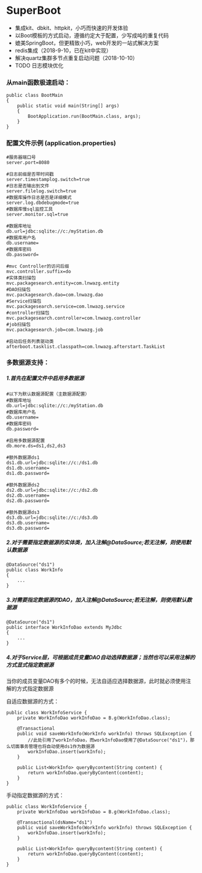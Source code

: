 # SuperBoot  
- 集成kit、dbkit、httpkit，小巧而快速的开发体验
- 以Boot模板的方式启动，遵循约定大于配置，少写成吨的重复代码
- 媲美SpringBoot，但更精致小巧，web开发的一站式解决方案    
- redis集成（2018-9-10，已在kit中实现）
- 解决quartz集群多节点重复启动问题（2018-10-10）
- TODO 日志模块优化

### 从main函数极速启动：  
```  
public class BootMain
{
    public static void main(String[] args)
    {
        BootApplication.run(BootMain.class, args);
    }
}
```  

### 配置文件示例 (application.properties)
```
#服务器端口号
server.port=8080

#日志前缀是否带时间戳
server.timestamplog.switch=true
#日志是否输出到文件
server.filelog.switch=true
#数据库操作日志是否是详细模式
server.log.dbdebugmode=true
#数据库慢sql监控工具
server.monitor.sql=true

#数据库地址
db.url=jdbc:sqlite://c:/myStation.db
#数据库用户名
db.username=
#数据库密码
db.password=

#mvc Controller的访问后缀
mvc.controller.suffix=do
#实体类扫描包
mvc.packagesearch.entity=com.lnwazg.entity
#DAO扫描包
mvc.packagesearch.dao=com.lnwazg.dao
#Service扫描包
mvc.packagesearch.service=com.lnwazg.service
#controller扫描包
mvc.packagesearch.controller=com.lnwazg.controller
#job扫描包
mvc.packagesearch.job=com.lnwazg.job

#启动后任务列表驱动类
afterboot.tasklist.classpath=com.lnwazg.afterstart.TaskList
```

### 多数据源支持：  
##### 1.首先在配置文件中启用多数据源  
```
#以下为默认数据源配置（主数据源配置）
#数据库地址
db.url=jdbc:sqlite://c:/myStation.db
#数据库用户名
db.username=
#数据库密码
db.password=

#启用多数据源配置
db.more.ds=ds1,ds2,ds3

#额外数据源ds1
ds1.db.url=jdbc:sqlite://c:/ds1.db
ds1.db.username=
ds1.db.password=

#额外数据源ds2
ds2.db.url=jdbc:sqlite://c:/ds2.db
ds2.db.username=
ds2.db.password=

#额外数据源ds3
ds3.db.url=jdbc:sqlite://c:/ds3.db
ds3.db.username=
ds3.db.password=
```

##### 2.对于需要指定数据源的实体类，加入注解@DataSource;若无注解，则使用默认数据源    
```
@DataSource("ds1")
public class WorkInfo
{
	...
}
```

##### 3.对需要指定数据源的DAO，加入注解@DataSource;若无注解，则使用默认数据源  
```
@DataSource("ds1")
public interface WorkInfoDao extends MyJdbc
{
	...
}
```

##### 4.对于Service层，可根据成员变量DAO自动选择数据源；当然也可以采用注解的方式显式指定数据源  
当你的成员变量DAO有多个的时候，无法自适应选择数据源，此时就必须使用注解的方式指定数据源

自适应数据源的方式：
```
public class WorkInfoService {
	private WorkInfoDao workInfoDao = B.g(WorkInfoDao.class);

	@Transactional
	public void saveWorkInfo(WorkInfo workInfo) throws SQLException {
		//此处引用了workInfoDao，而workInfoDao使用了@DataSource("ds1")，那么切面事务管理也将自动使用ds1作为数据源
		workInfoDao.insert(workInfo);
	}

	public List<WorkInfo> queryBycontent(String content) {
		return workInfoDao.queryByContent(content);
	}
}
```

手动指定数据源的方式：

```
public class WorkInfoService {
	private WorkInfoDao workInfoDao = B.g(WorkInfoDao.class);

	@Transactional(dsName="ds1")
	public void saveWorkInfo(WorkInfo workInfo) throws SQLException {
		workInfoDao.insert(workInfo);
	}

	public List<WorkInfo> queryBycontent(String content) {
		return workInfoDao.queryByContent(content);
	}
}
```

